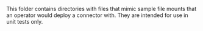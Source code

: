 This folder contains directories with files that mimic sample file mounts that an operator would deploy a connector with. They are intended for use in unit tests only.